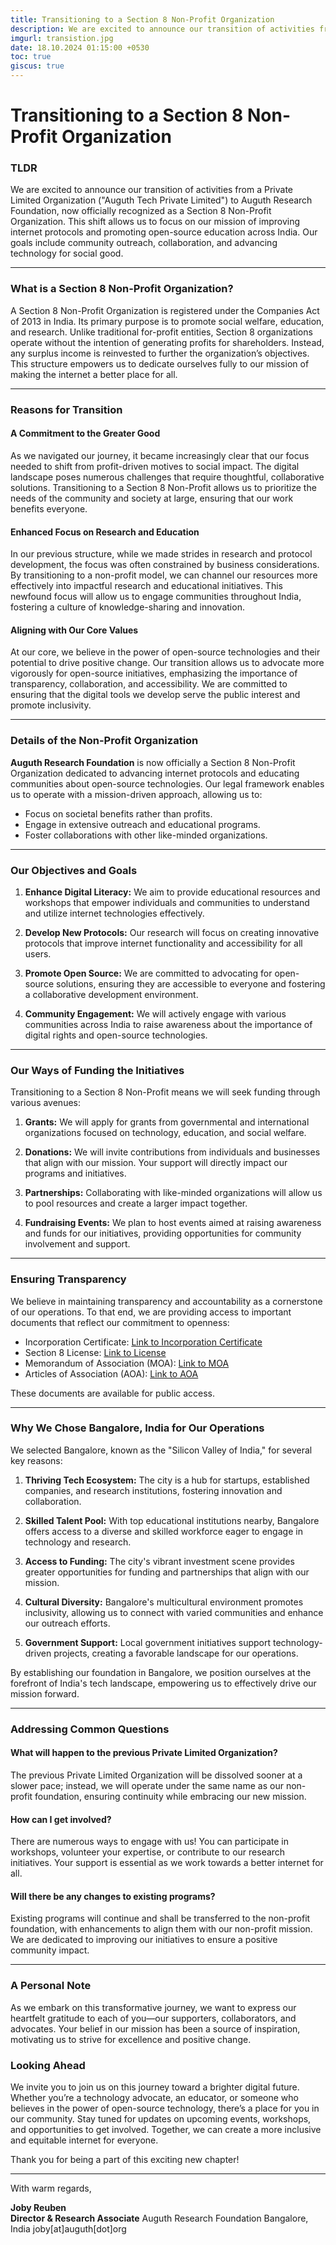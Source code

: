 ```yaml
---
title: Transitioning to a Section 8 Non-Profit Organization
description: We are excited to announce our transition of activities from a Private Limited Organization (“Auguth Tech Private Limited”) to Auguth Research Foundation, now officially recognized as a Section 8 Non-Profit Organization. This shift allows us to focus on our mission of improving internet protocols and promoting open-source education across India. Our goals include community outreach, collaboration, and advancing technology for social good.
imgurl: transistion.jpg
date: 18.10.2024 01:15:00 +0530
toc: true
giscus: true
---
```


# Transitioning to a Section 8 Non-Profit Organization

### TLDR
We are excited to announce our transition of activities from a Private Limited Organization ("Auguth Tech Private Limited") to Auguth Research Foundation, now officially recognized as a Section 8 Non-Profit Organization. This shift allows us to focus on our mission of improving internet protocols and promoting open-source education across India. Our goals include community outreach, collaboration, and advancing technology for social good.

---

### What is a Section 8 Non-Profit Organization?
A Section 8 Non-Profit Organization is registered under the Companies Act of 2013 in India. Its primary purpose is to promote social welfare, education, and research. Unlike traditional for-profit entities, Section 8 organizations operate without the intention of generating profits for shareholders. Instead, any surplus income is reinvested to further the organization’s objectives. This structure empowers us to dedicate ourselves fully to our mission of making the internet a better place for all.

---

### Reasons for Transition

#### A Commitment to the Greater Good
As we navigated our journey, it became increasingly clear that our focus needed to shift from profit-driven motives to social impact. The digital landscape poses numerous challenges that require thoughtful, collaborative solutions. Transitioning to a Section 8 Non-Profit allows us to prioritize the needs of the community and society at large, ensuring that our work benefits everyone.

#### Enhanced Focus on Research and Education
In our previous structure, while we made strides in research and protocol development, the focus was often constrained by business considerations. By transitioning to a non-profit model, we can channel our resources more effectively into impactful research and educational initiatives. This newfound focus will allow us to engage communities throughout India, fostering a culture of knowledge-sharing and innovation.

#### Aligning with Our Core Values
At our core, we believe in the power of open-source technologies and their potential to drive positive change. Our transition allows us to advocate more vigorously for open-source initiatives, emphasizing the importance of transparency, collaboration, and accessibility. We are committed to ensuring that the digital tools we develop serve the public interest and promote inclusivity.

---

### Details of the Non-Profit Organization
**Auguth Research Foundation** is now officially a Section 8 Non-Profit Organization dedicated to advancing internet protocols and educating communities about open-source technologies. Our legal framework enables us to operate with a mission-driven approach, allowing us to:

- Focus on societal benefits rather than profits.
- Engage in extensive outreach and educational programs.
- Foster collaborations with other like-minded organizations.

---

### Our Objectives and Goals

1. **Enhance Digital Literacy:** We aim to provide educational resources and workshops that empower individuals and communities to understand and utilize internet technologies effectively.
   
2. **Develop New Protocols:** Our research will focus on creating innovative protocols that improve internet functionality and accessibility for all users.

3. **Promote Open Source:** We are committed to advocating for open-source solutions, ensuring they are accessible to everyone and fostering a collaborative development environment.

4. **Community Engagement:** We will actively engage with various communities across India to raise awareness about the importance of digital rights and open-source technologies.

---

### Our Ways of Funding the Initiatives

Transitioning to a Section 8 Non-Profit means we will seek funding through various avenues:

1. **Grants:** We will apply for grants from governmental and international organizations focused on technology, education, and social welfare.

2. **Donations:** We will invite contributions from individuals and businesses that align with our mission. Your support will directly impact our programs and initiatives.

3. **Partnerships:** Collaborating with like-minded organizations will allow us to pool resources and create a larger impact together.

4. **Fundraising Events:** We plan to host events aimed at raising awareness and funds for our initiatives, providing opportunities for community involvement and support.

---

### Ensuring Transparency

We believe in maintaining transparency and accountability as a cornerstone of our operations. To that end, we are providing access to important documents that reflect our commitment to openness:

- Incorporation Certificate: <a href="{{site.baseurl}}/assets/docs/Certificate-of-Incorporation.pdf" target="_blank">Link to Incorporation Certificate</a>
- Section 8 License: <a href="{{site.baseurl}}/assets/docs/Section-8-License.pdf" target="_blank">Link to License</a>
- Memorandum of Association (MOA): <a href="{{site.baseurl}}/assets/docs/MOA.pdf" target="_blank">Link to MOA</a>
- Articles of Association (AOA): <a href="{{site.baseurl}}/assets/docs/AOA.pdf" target="_blank">Link to AOA</a>

These documents are available for public access.

---

### Why We Chose Bangalore, India for Our Operations

We selected Bangalore, known as the "Silicon Valley of India," for several key reasons:

1. **Thriving Tech Ecosystem:** The city is a hub for startups, established companies, and research institutions, fostering innovation and collaboration.

2. **Skilled Talent Pool:** With top educational institutions nearby, Bangalore offers access to a diverse and skilled workforce eager to engage in technology and research.

3. **Access to Funding:** The city's vibrant investment scene provides greater opportunities for funding and partnerships that align with our mission.

4. **Cultural Diversity:** Bangalore's multicultural environment promotes inclusivity, allowing us to connect with varied communities and enhance our outreach efforts.

5. **Government Support:** Local government initiatives support technology-driven projects, creating a favorable landscape for our operations.

By establishing our foundation in Bangalore, we position ourselves at the forefront of India's tech landscape, empowering us to effectively drive our mission forward.

---

### Addressing Common Questions

#### What will happen to the previous Private Limited Organization?
The previous Private Limited Organization will be dissolved sooner at a slower pace; instead, we will operate under the same name as our non-profit foundation, ensuring continuity while embracing our new mission.

#### How can I get involved?
There are numerous ways to engage with us! You can participate in workshops, volunteer your expertise, or contribute to our research initiatives. Your support is essential as we work towards a better internet for all.

#### Will there be any changes to existing programs?
Existing programs will continue and shall be transferred to the non-profit foundation, with enhancements to align them with our non-profit mission. We are dedicated to improving our initiatives to ensure a positive community impact.

---

### A Personal Note
As we embark on this transformative journey, we want to express our heartfelt gratitude to each of you—our supporters, collaborators, and advocates. Your belief in our mission has been a source of inspiration, motivating us to strive for excellence and positive change.

### Looking Ahead
We invite you to join us on this journey toward a brighter digital future. Whether you’re a technology advocate, an educator, or someone who believes in the power of open-source technology, there’s a place for you in our community. Stay tuned for updates on upcoming events, workshops, and opportunities to get involved. Together, we can create a more inclusive and equitable internet for everyone.

Thank you for being a part of this exciting new chapter!

---
With warm regards,

**Joby Reuben**  
**Director & Research Associate**
Auguth Research Foundation
Bangalore, India
joby[at]auguth[dot]org

